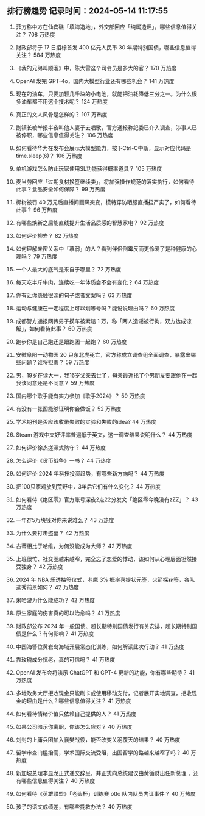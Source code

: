 
## 排行榜趋势 记录时间：2024-05-14 11:17:55
  
  1. 菲方称中方在仙宾礁「填海造地」，外交部回应「纯属造谣」，哪些信息值得关注？ 708 万热度
    
  2. 财政部将于 17 日招标首发 400 亿元人民币 30 年期特别国债，哪些信息值得关注？ 584 万热度
    
  3. 《我的兄弟叫顺溜》中，陈大雷这个司令员是多大的官？ 170 万热度
    
  4. OpenAI 发完 GPT-4o，国内大模型行业还有哪些机会？ 141 万热度
    
  5. 现在的油车，只要加颗几千块的小电池，就能把油耗降低三分之一。为什么很多油车都不用这个技术呢？ 124 万热度
    
  6. 真正的文人风骨是怎样的？ 107 万热度
    
  7. 副镇长被举报半夜叫他人妻子去唱歌，官方通报称纪委已介入调查，涉事人已被停职，哪些信息值得关注？ 106 万热度
    
  8. 如何看待华为在发布会展示大模型能力，按下Ctrl-C中断，显示对应代码是time.sleep(6)？ 106 万热度
    
  9. 单机游戏怎么防止玩家使用SL功能获得概率道具？ 105 万热度
    
  10. 麦当劳回应「过期食材换签继续卖」，将加强操作规范的落实执行，如何看待此事？食品安全如何保障？ 99 万热度
    
  11. 椰树被罚 40 万元后直播间画风突变，模特穿防晒服直播捂严实了，如何看待此事？ 96 万热度
    
  12. 有哪些焕新之后能直线提升生活品质感的智慧家电？ 92 万热度
    
  13. 如何评价柳岩？ 82 万热度
    
  14. 如何理解亲密关系中「慕弱」的人？看到伴侣倒霉反而更怜爱了是种健康的心理吗？ 79 万热度
    
  15. 一个人最大的底气是来自于哪里？ 72 万热度
    
  16. 每天吃半斤牛肉，连续吃一年体质会不会有变化？ 64 万热度
    
  17. 你有让你感触很深的句子或者文案吗？ 63 万热度
    
  18. 运动与健康在一定程度上可以划等号吗？能说说理由吗？ 60 万热度
    
  19. 成都警方通报网传男子摸车被索赔 1 万，称「两人造谣被行拘，双方达成谅解」，如何看待此事？ 60 万热度
    
  20. 跑步你是自己跑还是跟跑团一起跑？ 60 万热度
    
  21. 安徽阜阳一动物园 20 只东北虎死亡，官方称成立调查组全面调查，暴露出哪些问题？谁将担责？ 59 万热度
    
  22. 男，19岁在读大一，我16岁父亲去世了，母亲最近找了个男朋友要跟他在一起我该同意还是不同意？ 59 万热度
    
  23. 国内哪个歌手能有实力参加《歌手2024》？ 59 万热度
    
  24. 有没有一张图能够证明你会做饭？ 52 万热度
    
  25. 学术期刊是否应该收录失败的实验和失败的idea? 44 万热度
    
  26. Steam 游戏中文好评率普遍低于英文，这一调查结果说明什么？ 44 万热度
    
  27. 如何评价徐杰搓澡式防守？ 44 万热度
    
  28. 怎么评价《货币战争》一书？ 44 万热度
    
  29. 如何评价 2024 年科技投资趋势，有哪些新方向吗？ 44 万热度
    
  30. 把100只家鸡放到荒野中，3年后它们有什么变化？ 44 万热度
    
  31. 如何看待《绝区零》官方账号深夜2点22分发文「绝区零今晚没有zZZ」？ 43 万热度
    
  32. 一年存5万块钱对你来说难么？ 43 万热度
    
  33. 为什么要打击盗墓？ 42 万热度
    
  34. 古蒂相比于哈维，为何没能成为大师？ 42 万热度
    
  35. 上班很忙、社交圈越来越窄，完全忘了恋爱的悸动，该如何从心理层面坦然接受独身？ 42 万热度
    
  36. 2024 年 NBA 乐透抽签仪式，老鹰 3% 概率喜提状元签，火箭探花签，各队选秀前景如何？ 42 万热度
    
  37. 米哈游为什么能成功？ 42 万热度
    
  38. 原生家庭的伤害真的可以治愈吗？ 41 万热度
    
  39. 财政部公布 2024 年一般国债、超长期特别国债发行有关安排，超长期特别国债是什么？有何影响？ 41 万热度
    
  40. 中国海警位黄岩岛海域开展常态化训练，如何解读此次行动？ 41 万热度
    
  41. 靠玫瑰成分抗老，真的可信吗？ 41 万热度
    
  42. OpenAI 发布会将演示 ChatGPT 和 GPT-4 更新的功能，你有哪些期待？ 41 万热度
    
  43. 多地政务大厅拒收现金只能刷卡或使用移动支付，记者展开实地调查，拒收现金的理由是什么？哪些信息值得关注？ 41 万热度
    
  44. 如何看待情绪价值只依赖自己提供的人？ 41 万热度
    
  45. 如果公司暗示你离职，你该怎么应对？ 40 万热度
    
  46. 刘封的上庸兵团加入襄樊战役，能否改变关羽覆灭的结果？ 40 万热度
    
  47. 留学审查门槛抬高，学术国际交流受阻，出国留学的路越来越窄了吗？ 40 万热度
    
  48. 新加坡总理李显龙正式递交辞呈，并正式向总统建议由黄循财出任新总理 ，还有哪些信息值得关注？ 40 万热度
    
  49. 如何看待《英雄联盟》「老头杯」训练赛 otto 队内队员内讧事件？ 40 万热度
    
  50. 孩子的语文成绩差，有哪些挽救办法？ 40 万热度
    